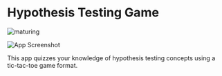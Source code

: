 # Hypothesis Testing Game

![maturing](https://img.shields.io/badge/lifecycle-maturing-blue)

![App Screenshot](https://sites.psu.edu/shinyapps/files/2018/11/c699952a88ccebc3829b802e2d58ceb437bf0cba-testinggame-19eu3ec.png)

This app quizzes your knowledge of hypothesis testing concepts using a tic-tac-toe game format.
